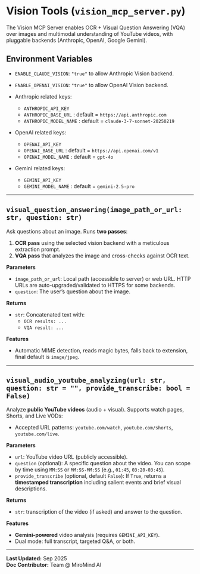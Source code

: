 # Vision Tools (`vision_mcp_server.py`)

The Vision MCP Server enables OCR + Visual Question Answering (VQA) over images and multimodal understanding of YouTube videos, with pluggable backends (Anthropic, OpenAI, Google Gemini).

## Environment Variables
- `ENABLE_CLAUDE_VISION`: `"true"` to allow Anthropic Vision backend.
- `ENABLE_OPENAI_VISION`: `"true"` to allow OpenAI Vision backend.
- Anthropic related keys:
  - `ANTHROPIC_API_KEY`
  -  `ANTHROPIC_BASE_URL` : default = `https://api.anthropic.com`
  -  `ANTHROPIC_MODEL_NAME` : default = `claude-3-7-sonnet-20250219`

- OpenAI related keys:
  - `OPENAI_API_KEY`
  -  `OPENAI_BASE_URL` : default = `https://api.openai.com/v1`
  -  `OPENAI_MODEL_NAME` : default = `gpt-4o`

- Gemini related keys:
  - `GEMINI_API_KEY`
  -  `GEMINI_MODEL_NAME` : default = `gemini-2.5-pro`


---

## `visual_question_answering(image_path_or_url: str, question: str)`
Ask questions about an image. Runs **two passes**:
1) **OCR pass** using the selected vision backend with a meticulous extraction prompt.
2) **VQA pass** that analyzes the image and cross-checks against OCR text.

**Parameters**

- `image_path_or_url`: Local path (accessible to server) or web URL. HTTP URLs are auto-upgraded/validated to HTTPS for some backends.
- `question`: The user’s question about the image.

**Returns**

- `str`: Concatenated text with:
  - `OCR results: ...`
  - `VQA result: ...`

**Features**

- Automatic MIME detection, reads magic bytes, falls back to extension, final default is `image/jpeg`.

---

## `visual_audio_youtube_analyzing(url: str, question: str = "", provide_transcribe: bool = False)`
Analyze **public YouTube videos** (audio + visual). Supports watch pages, Shorts, and Live VODs:
- Accepted URL patterns: `youtube.com/watch`, `youtube.com/shorts`, `youtube.com/live`.

**Parameters**

- `url`: YouTube video URL (publicly accessible).
- `question` (optional): A specific question about the video. You can scope by time using `MM:SS` or `MM:SS-MM:SS` (e.g., `01:45`, `03:20-03:45`).
- `provide_transcribe` (optional, default `False`): If `True`, returns a **timestamped transcription** including salient events and brief visual descriptions.

**Returns**
- `str`: transcription of the video (if asked) and answer to the question.

**Features**

- **Gemini-powered** video analysis (requires `GEMINI_API_KEY`).
- Dual mode: full transcript, targeted Q&A, or both.

---

**Last Updated:** Sep 2025  
**Doc Contributor:** Team @ MiroMind AI
